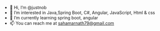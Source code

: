 - 👋 Hi, I’m @justnob
- 👀 I’m interested in Java,Spring Boot, C#, Angular, JavaScript, Html & css
- 🌱 I’m currently learning spring boot, angular
- 📫 You can reach me at sahamarnath79@gmail.com

<!---
justnob/justnob is a ✨ special ✨ repository because its `README.md` (this file) appears on your GitHub profile.
You can click the Preview link to take a look at your changes.
--->
